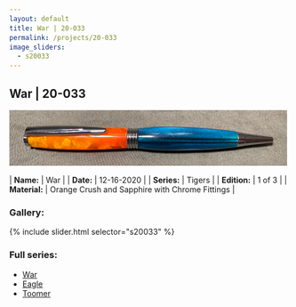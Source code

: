 ```yaml
---
layout: default
title: War | 20-033
permalink: /projects/20-033
image_sliders:
  - s20033
---
```


## War | 20-033

![Your Pencil](/projects/imgs/20033/header-20-033.png)

| **Name:**     | War   |
| **Date:**     | 12-16-2020  |
| **Series:**   | Tigers                                         |
| **Edition:**  | 1 of 3      |
| **Material:** | Orange Crush and Sapphire with Chrome Fittings |

### Gallery:

{% include slider.html selector="s20033" %}

### Full series:

- [War](/projects/20-033)
- [Eagle](/projects/20-032)
- [Toomer](/projects/20-034)
